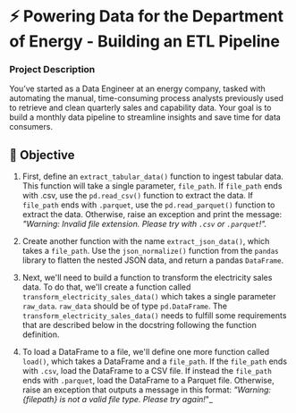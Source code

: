 ﻿# ⚡ Powering Data for the Department of Energy - Building an ETL Pipeline

### Project Description
You’ve started as a Data Engineer at an energy company, tasked with automating the manual, time-consuming process analysts previously used to retrieve and clean quarterly sales and capability data. Your goal is to build a monthly data pipeline to streamline insights and save time for data consumers.

## 🎯 Objective

1. First, define an `extract_tabular_data()` function to ingest tabular data. This function will take a single parameter, `file_path`. If `file_path` ends with .csv, use the `pd.read_csv()` function to extract the data. If `file_path` ends with `.parquet`, use the `pd.read_parquet()` function to extract the data. Otherwise, raise an exception and print the message: _"Warning: Invalid file extension. Please try with `.csv` or `.parquet`!"._

2. Create another function with the name `extract_json_data()`, which takes a `file_path`. Use the `json_normalize()` function from the `pandas` library to flatten the nested JSON data, and return a pandas `DataFrame`.

3. Next, we'll need to build a function to transform the electricity sales data. To do that, we'll create a function called `transform_electricity_sales_data()` which takes a single parameter `raw_data`. `raw_data` should be of type `pd.DataFrame`. The `transform_electricity_sales_data()` needs to fulfill some requirements that are described below in the docstring following the function definition.

4. To load a DataFrame to a file, we'll define one more function called `load()`, which takes a DataFrame and a `file_path`. If the `file_path` ends with `.csv`, load the DataFrame to a CSV file. If instead the `file_path` ends with `.parquet`, load the DataFrame to a Parquet file. Otherwise, raise an exception that outputs a message in this format: _"Warning: {filepath} is not a valid file type. Please try again!_"_